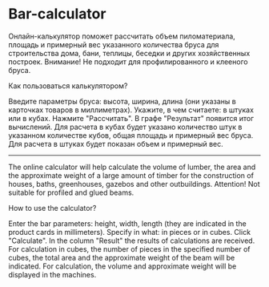 # Bar-calculator
Онлайн-калькулятор поможет рассчитать объем пиломатериала, площадь и примерный вес указанного количества бруса для строительства дома, бани, теплицы, беседки и других хозяйственных построек.
Внимание! Не подходит для профилированного и клееного бруса.

Как пользоваться калькулятором?

Введите параметры бруса: высота, ширина, длина (они указаны в карточках товаров в миллиметрах).
Укажите, в чем считаете: в штуках или в кубах. Нажмите "Рассчитать".
В графе "Результат" появится итог вычислений.
Для расчета в кубах будет указано количество штук в указанном количестве кубов, общая площадь и примерный вес бруса.
Для расчета в штуках будет показан объем и примерный вес.

---------------------------------------------------------------------------------------------------------------------------------------------------------------------------------------

The online calculator will help calculate the volume of lumber, the area and the approximate weight of a large amount of timber for the construction of houses, baths, greenhouses, gazebos and other outbuildings.
Attention! Not suitable for profiled and glued beams.

How to use the calculator?

Enter the bar parameters: height, width, length (they are indicated in the product cards in millimeters).
Specify in what: in pieces or in cubes. Click "Calculate".
In the column "Result" the results of calculations are received.
For calculation in cubes, the number of pieces in the specified number of cubes, the total area and the approximate weight of the beam will be indicated.
For calculation, the volume and approximate weight will be displayed in the machines.

